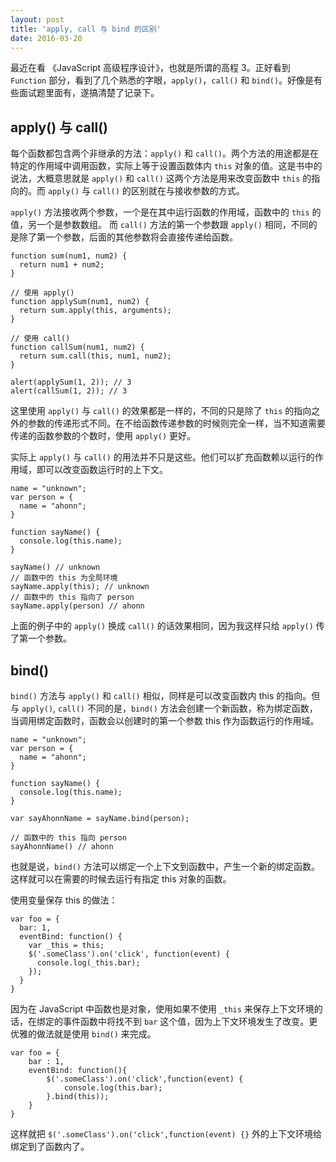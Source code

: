 ```yaml
---
layout: post
title: 'apply, call 与 bind 的区别'
date: 2016-03-20
---
```


最近在看 《JavaScript 高级程序设计》，也就是所谓的高程 3。正好看到 `Function` 部分，看到了几个熟悉的字眼，`apply()`，`call()` 和 `bind()`。好像是有些面试题里面有，遂搞清楚了记录下。

## apply() 与 call()

每个函数都包含两个非继承的方法：`apply()` 和 `call()`。两个方法的用途都是在特定的作用域中调用函数，实际上等于设置函数体内 `this` 对象的值。这是书中的说法，大概意思就是 `apply()` 和 `call()` 这两个方法是用来改变函数中 `this` 的指向的。而 `apply()` 与 `call()` 的区别就在与接收参数的方式。

`apply()` 方法接收两个参数，一个是在其中运行函数的作用域，函数中的 `this` 的值，另一个是参数数组。
而 `call()` 方法的第一个参数跟 `apply()` 相同，不同的是除了第一个参数，后面的其他参数将会直接传递给函数。

<!--more-->

```
function sum(num1, num2) {
  return num1 + num2;
}

// 使用 apply()
function applySum(num1, num2) {
  return sum.apply(this, arguments);
}

// 使用 call()
function callSum(num1, num2) {
  return sum.call(this, num1, num2);
}

alert(applySum(1, 2)); // 3
alert(callSum(1, 2)); // 3
```

这里使用 `apply()` 与 `call()` 的效果都是一样的，不同的只是除了 `this` 的指向之外的参数的传递形式不同。在不给函数传递参数的时候则完全一样，当不知道需要传递的函数参数的个数时，使用 `apply()` 更好。

实际上 `apply()` 与 `call()` 的用法并不只是这些。他们可以扩充函数赖以运行的作用域，即可以改变函数运行时的上下文。

```
name = "unknown";
var person = {
  name = "ahonn";
}

function sayName() {
  console.log(this.name);
}

sayName() // unknown
// 函数中的 this 为全局环境
sayName.apply(this); // unknown
// 函数中的 this 指向了 person
sayName.apply(person) // ahonn
```

上面的例子中的 `apply()` 换成 `call()` 的话效果相同，因为我这样只给 `apply()` 传了第一个参数。

## bind()

`bind()` 方法与 `apply()` 和 `call()` 相似，同样是可以改变函数内 this 的指向。但与 `apply()`, `call()` 不同的是，`bind()` 方法会创建一个新函数，称为绑定函数，当调用绑定函数时，函数会以创建时的第一个参数 this 作为函数运行的作用域。

```
name = "unknown";
var person = {
  name = "ahonn";
}

function sayName() {
  console.log(this.name);
}

var sayAhonnName = sayName.bind(person);

// 函数中的 this 指向 person
sayAhonnName() // ahonn
```

也就是说，`bind()` 方法可以绑定一个上下文到函数中，产生一个新的绑定函数。这样就可以在需要的时候去运行有指定 this 对象的函数。

使用变量保存 this 的做法：

```
var foo = {
  bar: 1,
  eventBind: function() {
    var _this = this;
    $('.someClass').on('click', function(event) {
      console.log(_this.bar);
    });
  }
}
```

因为在 JavaScript 中函数也是对象，使用如果不使用 `_this` 来保存上下文环境的话，在绑定的事件函数中将找不到 `bar` 这个值，因为上下文环境发生了改变。更优雅的做法就是使用 `bind()` 来完成。

```
var foo = {
    bar : 1,
    eventBind: function(){
        $('.someClass').on('click',function(event) {
            console.log(this.bar);
        }.bind(this));
    }
}
```

这样就把 `$('.someClass').on('click',function(event) {}` 外的上下文环境给绑定到了函数内了。
